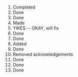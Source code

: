 1. Completed
2. Done
3. Done
4. Made
5. YIKES -- OKAY, will fix
6. Done
7. Done
8. Added
9. Done
10. Removed acknowledgements
11. Done
12. Done
13. Done

